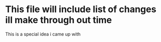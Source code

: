 # This file will include list of changes ill make through out time 
This is a special idea i came up with 
